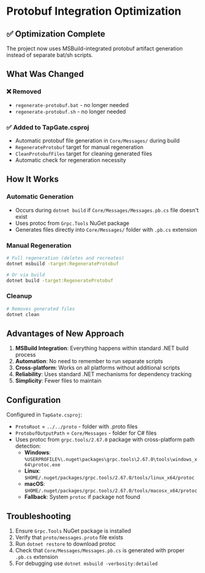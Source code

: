 # Protobuf Integration Optimization

## ✅ Optimization Complete

The project now uses MSBuild-integrated protobuf artifact generation instead of separate bat/sh scripts.

## What Was Changed

### ❌ Removed
- `regenerate-protobuf.bat` - no longer needed
- `regenerate-protobuf.sh` - no longer needed

### ✅ Added to TapGate.csproj
- Automatic protobuf file generation in `Core/Messages/` during build
- `RegenerateProtobuf` target for manual regeneration  
- `CleanProtobufFiles` target for cleaning generated files
- Automatic check for regeneration necessity

## How It Works

### Automatic Generation
- Occurs during `dotnet build` if `Core/Messages/Messages.pb.cs` file doesn't exist
- Uses protoc from `Grpc.Tools` NuGet package
- Generates files directly into `Core/Messages/` folder with `.pb.cs` extension

### Manual Regeneration
```bash
# Full regeneration (deletes and recreates)
dotnet msbuild -target:RegenerateProtobuf

# Or via build
dotnet build -target:RegenerateProtobuf
```

### Cleanup
```bash
# Removes generated files
dotnet clean
```

## Advantages of New Approach

1. **MSBuild Integration**: Everything happens within standard .NET build process
2. **Automation**: No need to remember to run separate scripts
3. **Cross-platform**: Works on all platforms without additional scripts
4. **Reliability**: Uses standard .NET mechanisms for dependency tracking
5. **Simplicity**: Fewer files to maintain

## Configuration

Configured in `TapGate.csproj`:
- `ProtoRoot` = `../../proto` - folder with .proto files
- `ProtobufOutputPath` = `Core/Messages` - folder for C# files  
- Uses protoc from `grpc.tools/2.67.0` package with cross-platform path detection:
  - **Windows**: `%USERPROFILE%\.nuget\packages\grpc.tools\2.67.0\tools\windows_x64\protoc.exe`
  - **Linux**: `$HOME/.nuget/packages/grpc.tools/2.67.0/tools/linux_x64/protoc`
  - **macOS**: `$HOME/.nuget/packages/grpc.tools/2.67.0/tools/macosx_x64/protoc`
  - **Fallback**: System `protoc` if package not found

## Troubleshooting

1. Ensure `Grpc.Tools` NuGet package is installed
2. Verify that `proto/messages.proto` file exists
3. Run `dotnet restore` to download protoc
4. Check that `Core/Messages/Messages.pb.cs` is generated with proper `.pb.cs` extension
5. For debugging use `dotnet msbuild -verbosity:detailed`